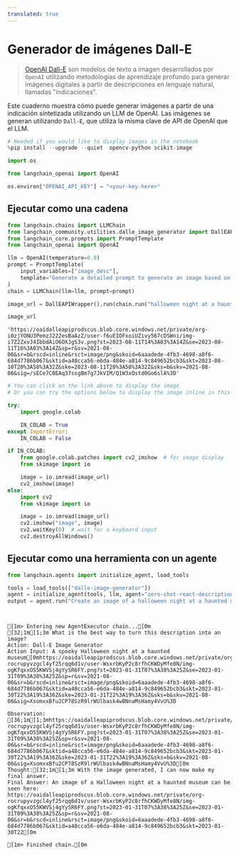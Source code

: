 ```yaml
---
translated: true
---
```


# Generador de imágenes Dall-E

>[OpenAI Dall-E](https://openai.com/dall-e-3) son modelos de texto a imagen desarrollados por `OpenAI` utilizando metodologías de aprendizaje profundo para generar imágenes digitales a partir de descripciones en lenguaje natural, llamadas "indicaciones".

Este cuaderno muestra cómo puede generar imágenes a partir de una indicación sintetizada utilizando un LLM de OpenAI. Las imágenes se generan utilizando `Dall-E`, que utiliza la misma clave de API de OpenAI que el LLM.

```python
# Needed if you would like to display images in the notebook
%pip install --upgrade --quiet  opencv-python scikit-image
```

```python
import os

from langchain_openai import OpenAI

os.environ["OPENAI_API_KEY"] = "<your-key-here>"
```

## Ejecutar como una cadena

```python
from langchain.chains import LLMChain
from langchain_community.utilities.dalle_image_generator import DallEAPIWrapper
from langchain_core.prompts import PromptTemplate
from langchain_openai import OpenAI

llm = OpenAI(temperature=0.9)
prompt = PromptTemplate(
    input_variables=["image_desc"],
    template="Generate a detailed prompt to generate an image based on the following description: {image_desc}",
)
chain = LLMChain(llm=llm, prompt=prompt)
```

```python
image_url = DallEAPIWrapper().run(chain.run("halloween night at a haunted museum"))
```

```python
image_url
```

```output
'https://oaidalleapiprodscus.blob.core.windows.net/private/org-i0zjYONU3PemzJ222esBaAzZ/user-f6uEIOFxoiUZivy567cDSWni/img-i7Z2ZxvJ4IbbdAiO6OXJgS3v.png?st=2023-08-11T14%3A03%3A14Z&se=2023-08-11T16%3A03%3A14Z&sp=r&sv=2021-08-06&sr=b&rscd=inline&rsct=image/png&skoid=6aaadede-4fb3-4698-a8f6-684d7786b067&sktid=a48cca56-e6da-484e-a814-9c849652bcb3&skt=2023-08-10T20%3A58%3A32Z&ske=2023-08-11T20%3A58%3A32Z&sks=b&skv=2021-08-06&sig=/sECe7C0EAq37ssgBm7g7JkVIM/Q1W3xOstd0Go6slA%3D'
```

```python
# You can click on the link above to display the image
# Or you can try the options below to display the image inline in this notebook

try:
    import google.colab

    IN_COLAB = True
except ImportError:
    IN_COLAB = False

if IN_COLAB:
    from google.colab.patches import cv2_imshow  # for image display
    from skimage import io

    image = io.imread(image_url)
    cv2_imshow(image)
else:
    import cv2
    from skimage import io

    image = io.imread(image_url)
    cv2.imshow("image", image)
    cv2.waitKey(0)  # wait for a keyboard input
    cv2.destroyAllWindows()
```

## Ejecutar como una herramienta con un agente

```python
from langchain.agents import initialize_agent, load_tools

tools = load_tools(["dalle-image-generator"])
agent = initialize_agent(tools, llm, agent="zero-shot-react-description", verbose=True)
output = agent.run("Create an image of a halloween night at a haunted museum")
```

```output


[1m> Entering new AgentExecutor chain...[0m
[32;1m[1;3m What is the best way to turn this description into an image?
Action: Dall-E Image Generator
Action Input: A spooky Halloween night at a haunted museum[0mhttps://oaidalleapiprodscus.blob.core.windows.net/private/org-rocrupyvzgcl4yf25rqq6d1v/user-WsxrbKyP2c8rfhCKWDyMfe8N/img-ogKfqxxOS5KWVSj4gYySR6FY.png?st=2023-01-31T07%3A38%3A25Z&se=2023-01-31T09%3A38%3A25Z&sp=r&sv=2021-08-06&sr=b&rscd=inline&rsct=image/png&skoid=6aaadede-4fb3-4698-a8f6-684d7786b067&sktid=a48cca56-e6da-484e-a814-9c849652bcb3&skt=2023-01-30T22%3A19%3A36Z&ske=2023-01-31T22%3A19%3A36Z&sks=b&skv=2021-08-06&sig=XsomxxBfu2CP78SzR9lrWUlbask4wBNnaMsHamy4VvU%3D

Observation: [36;1m[1;3mhttps://oaidalleapiprodscus.blob.core.windows.net/private/org-rocrupyvzgcl4yf25rqq6d1v/user-WsxrbKyP2c8rfhCKWDyMfe8N/img-ogKfqxxOS5KWVSj4gYySR6FY.png?st=2023-01-31T07%3A38%3A25Z&se=2023-01-31T09%3A38%3A25Z&sp=r&sv=2021-08-06&sr=b&rscd=inline&rsct=image/png&skoid=6aaadede-4fb3-4698-a8f6-684d7786b067&sktid=a48cca56-e6da-484e-a814-9c849652bcb3&skt=2023-01-30T22%3A19%3A36Z&ske=2023-01-31T22%3A19%3A36Z&sks=b&skv=2021-08-06&sig=XsomxxBfu2CP78SzR9lrWUlbask4wBNnaMsHamy4VvU%3D[0m
Thought:[32;1m[1;3m With the image generated, I can now make my final answer.
Final Answer: An image of a Halloween night at a haunted museum can be seen here: https://oaidalleapiprodscus.blob.core.windows.net/private/org-rocrupyvzgcl4yf25rqq6d1v/user-WsxrbKyP2c8rfhCKWDyMfe8N/img-ogKfqxxOS5KWVSj4gYySR6FY.png?st=2023-01-31T07%3A38%3A25Z&se=2023-01-31T09%3A38%3A25Z&sp=r&sv=2021-08-06&sr=b&rscd=inline&rsct=image/png&skoid=6aaadede-4fb3-4698-a8f6-684d7786b067&sktid=a48cca56-e6da-484e-a814-9c849652bcb3&skt=2023-01-30T22[0m

[1m> Finished chain.[0m
```
